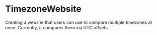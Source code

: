 # TimezoneWebsite

Creating a website that users can use to compare multiple timezones at once.
Currently, it compares them via UTC offsets.
